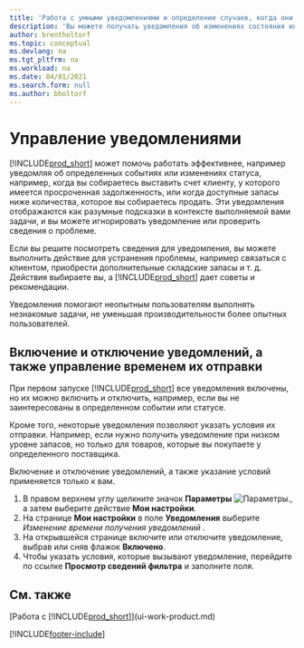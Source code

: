 ```yaml
---
title: 'Работа с умными уведомлениями и определение случаев, когда они должны отображаться'
description: 'Вы можете получать уведомления об изменениях состояния или о событиях, например о просроченном платеже или о том, что запасы подходят к концу.'
author: brentholtorf
ms.topic: conceptual
ms.devlang: na
ms.tgt_pltfrm: na
ms.workload: na
ms.date: 04/01/2021
ms.search.form: null
ms.author: bholtorf
---
```

# <a name="manage-notifications" />Управление уведомлениями

[!INCLUDE[prod_short](includes/prod_short.md)] может помочь работать эффективнее, например уведомляя об определенных событиях или изменениях статуса, например, когда вы собираетесь выставить счет клиенту, у которого имеется просроченная задолженность, или когда доступные запасы ниже количества, которое вы собираетесь продать. Эти уведомления отображаются как разумные подсказки в контексте выполняемой вами задачи, и вы можете игнорировать уведомление или проверить сведения о проблеме.  

Если вы решите посмотреть сведения для уведомления, вы можете выполнить действие для устранения проблемы, например связаться с клиентом, приобрести дополнительные складские запасы и т. д. Действия выбираете вы, а [!INCLUDE[prod_short](includes/prod_short.md)] дает советы и рекомендации.  

Уведомления помогают неопытным пользователям выполнять незнакомые задачи, не уменьшая производительности более опытных пользователей.  

## <a name="to-turn-notifications-on-or-off-and-control-when-they-are-sent" />Включение и отключение уведомлений, а также управление временем их отправки

При первом запуске [!INCLUDE[prod_short](includes/prod_short.md)] все уведомления включены, но их можно включить и отключить, например, если вы не заинтересованы в определенном событии или статусе.  

Кроме того, некоторые уведомления позволяют указать условия их отправки. Например, если нужно получить уведомление при низком уровне запасов, но только для товаров, которые вы покупаете у определенного поставщика.  

Включение и отключение уведомлений, а также указание условий применяется только к вам.  

1. В правом верхнем углу щелкните значок **Параметры** ![Параметры.](media/ui-experience/settings_icon_small.png "Значок настроек для ролевого центра"), а затем выберите действие **Мои настройки**.  
2. На странице **Мои настройки** в поле **Уведомления** выберите *Изменение времени получения уведомлений* .  
3. На открывшейся странице включите или отключите уведомление, выбрав или сняв флажок **Включено**.  
4. Чтобы указать условия, которые вызывают уведомление, перейдите по ссылке **Просмотр сведений фильтра** и заполните поля.  

## <a name="see-also" />См. также

[Работа с [!INCLUDE[prod_short](includes/prod_short.md)]](ui-work-product.md)


[!INCLUDE[footer-include](includes/footer-banner.md)]
